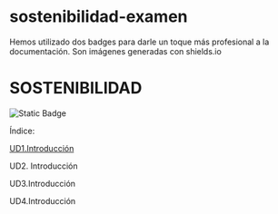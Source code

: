 # sostenibilidad-examen

Hemos utilizado dos badges para darle un toque más profesional a la documentación. Son imágenes generadas con shields.io

# SOSTENIBILIDAD
<img alt="Static Badge" src="https://img.shields.io/badge/Sostenibilidad-TICs%20y%20Medio%20Ambiente-verde">

Índice:

[UD1.Introducción](UD1/ud1.md)

UD2. Introducción

UD3.Introducción

UD4.Introducción


